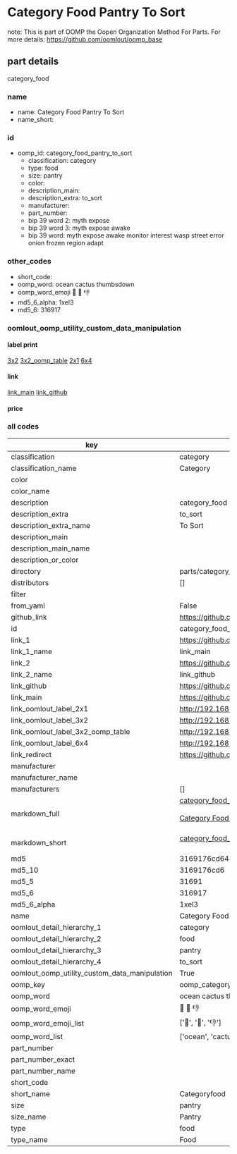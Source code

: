# Category Food Pantry To Sort  

note: This is part of OOMP the Oopen Organization Method For Parts. For more details: https://github.com/oomlout/oomp_base

##  part details
  



category_food



### name
* name: Category Food Pantry To Sort
* name_short: 
### id
* oomp_id: category_food_pantry_to_sort
  * classification: category
  * type: food
  * size: pantry
  * color: 
  * description_main: 
  * description_extra: to_sort
  * manufacturer: 
  * part_number: 
  * bip 39 word 2: myth expose
  * bip 39 word 3: myth expose awake
  * bip 39 word: myth expose awake monitor interest wasp street error onion frozen region adapt

### other_codes
* short_code: 
* oomp_word: ocean cactus thumbsdown
* oomp_word_emoji :ocean: :cactus: :thumbsdown:
* md5_6_alpha: 1xel3
* md5_6: 316917






### oomlout_oomp_utility_custom_data_manipulation
#### label print
[3x2](http://192.168.1.245:1112/?label=oomp%201xel3)
[3x2_oomp_table](http://192.168.1.108:1112/?label=oomp%201xel3)
[2x1](http://192.168.1.242:1112/?label=oomp%201xel3)
[6x4](http://192.168.1.55:1112/?label=oomp%201xel3)    

#### link

[link_main](https://github.com/oomlout/oomlout_oomp_version_1_messy/tree/main/parts/category_food_pantry_to_sort) [link_github](https://github.com/oomlout/oomlout_oomp_version_1_messy/tree/main/parts/category_food_pantry_to_sort)                             

#### price







### all codes 
| key | value |  
| --- | --- |  
| classification | category |  
| classification_name | Category |  
| color |  |  
| color_name |  |  
| description | category_food |  
| description_extra | to_sort |  
| description_extra_name | To Sort |  
| description_main |  |  
| description_main_name |  |  
| description_or_color |   |  
| directory | parts/category_food_pantry_to_sort |  
| distributors | [] |  
| filter |  |  
| from_yaml | False |  
| github_link | https://github.com/oomlout/oomlout_oomp_part_src/tree/main/parts/category_food_pantry_to_sort |  
| id | category_food_pantry_to_sort |  
| link_1 | https://github.com/oomlout/oomlout_oomp_version_1_messy/tree/main/parts/category_food_pantry_to_sort |  
| link_1_name | link_main |  
| link_2 | https://github.com/oomlout/oomlout_oomp_version_1_messy/tree/main/parts/category_food_pantry_to_sort |  
| link_2_name | link_github |  
| link_github | https://github.com/oomlout/oomlout_oomp_version_1_messy/tree/main/parts/category_food_pantry_to_sort |  
| link_main | https://github.com/oomlout/oomlout_oomp_version_1_messy/tree/main/parts/category_food_pantry_to_sort |  
| link_oomlout_label_2x1 | http://192.168.1.242:1112/?label=oomp%201xel3 |  
| link_oomlout_label_3x2 | http://192.168.1.245:1112/?label=oomp%201xel3 |  
| link_oomlout_label_3x2_oomp_table | http://192.168.1.108:1112/?label=oomp%201xel3 |  
| link_oomlout_label_6x4 | http://192.168.1.55:1112/?label=oomp%201xel3 |  
| link_redirect | https://github.com/oomlout/oomlout_oomp_version_1_messy/tree/main/parts/category_food_pantry_to_sort |  
| manufacturer |  |  
| manufacturer_name |  |  
| manufacturers | [] |  
| markdown_full | [category_food_pantry_to_sort](none)<br>[](none)<br>[Category Food Pantry To Sort](none)<br><br> |  
| markdown_short | [category_food_pantry_to_sort](none)<br><br> |  
| md5 | 3169176cd64cdadfde3ad8f020542c94 |  
| md5_10 | 3169176cd6 |  
| md5_5 | 31691 |  
| md5_6 | 316917 |  
| md5_6_alpha | 1xel3 |  
| name | Category Food Pantry To Sort |  
| oomlout_detail_hierarchy_1 | category |  
| oomlout_detail_hierarchy_2 | food |  
| oomlout_detail_hierarchy_3 | pantry |  
| oomlout_detail_hierarchy_4 | to_sort |  
| oomlout_oomp_utility_custom_data_manipulation | True |  
| oomp_key | oomp_category_food_pantry_to_sort |  
| oomp_word | ocean cactus thumbsdown |  
| oomp_word_emoji | :ocean: :cactus: :thumbsdown: |  
| oomp_word_emoji_list | [':ocean:', ':cactus:', ':thumbsdown:'] |  
| oomp_word_list | ['ocean', 'cactus', 'thumbsdown'] |  
| part_number |  |  
| part_number_exact |  |  
| part_number_name |  |  
| short_code |  |  
| short_name | Categoryfood |  
| size | pantry |  
| size_name | Pantry |  
| type | food |  
| type_name | Food |  
